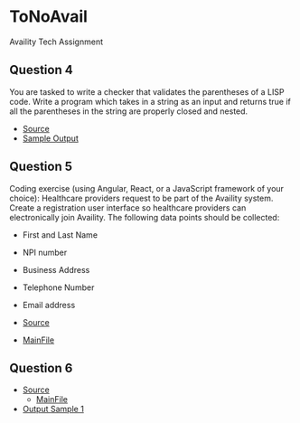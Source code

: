 # ToNoAvail

Availity Tech Assignment

## Question 4

You are tasked to write a checker that validates the parentheses of a LISP
code. Write a program which takes in a string as an input and returns true if all the parentheses in the
string are properly closed and nested.

- [Source](https://github.com/ImaginaryDevelopment/ToNoAvail/blob/master/src/xorsize/Parens.cs)
- [Sample Output](https://github.com/ImaginaryDevelopment/ToNoAvail/blob/master/outputs/ParensOutput.JPG)

## Question 5

Coding exercise (using Angular, React, or a JavaScript framework of your choice): Healthcare providers
request to be part of the Availity system. Create a registration user interface so healthcare providers can
electronically join Availity. The following data points should be collected:

- First and Last Name
- NPI number
- Business Address
- Telephone Number
- Email address

- [Source](https://github.com/ImaginaryDevelopment/ToNoAvail/tree/master/src/iwantmymvc)
- [MainFile](https://github.com/ImaginaryDevelopment/ToNoAvail/blob/master/src/iwantmymvc/ClientApp/src/components/Registration.js)

## Question 6

- [Source](https://github.com/ImaginaryDevelopment/ToNoAvail/tree/master/src/xorsize)
  - [MainFile](https://github.com/ImaginaryDevelopment/ToNoAvail/blob/master/src/xorsize/HealthCsv.cs)
- [Output Sample 1]()

